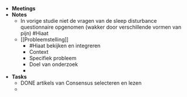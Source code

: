 - **Meetings**
- **Notes**
	- In vorige studie niet de vragen van de sleep disturbance questionnaire opgenomen (wakker door verschillende vormen van pijn) #Hiaat
	- [[Probleemstelling]]
		- #Hiaat bekijken en integreren
		- Context
		- Specifiek probleem
		- Doel van onderzoek
		-
- **Tasks**
	- DONE artikels van Consensus selecteren en lezen
	-